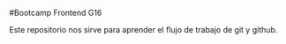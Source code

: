#Bootcamp Frontend G16

Este repositorio nos sirve para aprender el flujo de trabajo de git y github.
